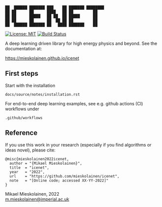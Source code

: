 ```
██  ██████ ███████ ███    ██ ███████ ████████
██ ██      ██      ████   ██ ██         ██
██ ██      █████   ██ ██  ██ █████      ██
██ ██      ██      ██  ██ ██ ██         ██
██  ██████ ███████ ██   ████ ███████    ██
```
[![License: MIT](https://img.shields.io/badge/License-MIT-yellow.svg)](https://opensource.org/licenses/MIT)
[![Build Status](https://github.com/mieskolainen/icenet/actions/workflows/icenet-install-test.yml/badge.svg)](https://github.com/mieskolainen/icenet/actions)

A deep learning driven library for high energy physics and beyond. See the documentation at:

https://mieskolainen.github.io/icenet


## First steps

Start with the installation

```
docs/source/notes/installation.rst
```

For end-to-end deep learning examples, see e.g. github actions (CI) workflows under
```
.github/workflows
```

## Reference

If you use this work in your research (especially if you find algorithms or ideas novel), please cite:
```
@misc{mieskolainen2022icenet,
  author = "{Mikael Mieskolainen}",
  title  = "icenet",
  year   = "2022",
  url    = "https://github.com/mieskolainen/icenet",
  note   = "[Online code; accessed XX-YY-2022]"
}
```


Mikael Mieskolainen, 2022 \
m.mieskolainen@imperial.ac.uk

